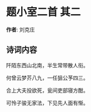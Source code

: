 # 题小室二首  其二

**作者**: 刘克庄

## 诗词内容

阡陌东西山北南，半生常带散人衔。

何曾云梦芥八九，一任狙公芧四三。

合上大夫投欲死，瓮间吏部寝方酣。

可怜子骏无家法，下见先人面有惭。

